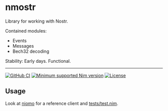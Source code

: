 # nmostr

Library for working with Nostr.

Contained modules:
* Events
* Messages
* Bech32 decoding

Stability: Early days. Functional.

---
[![GitHub CI](../../actions/workflows/build.yml/badge.svg?branch=master)](../../actions/workflows/build.yml)
[![Minimum supported Nim version](https://img.shields.io/badge/Nim-1.9.1+-informational?logo=Nim&labelColor=232733&color=F3D400)](https://nim-lang.org)
[![License](https://img.shields.io/github/license/Gruruya/nmostr?logo=GNU&logoColor=000000&labelColor=FFFFFF&color=663366)](LICENSE.md)

Usage
---
Look at [niomo](https://github.com/Gruruya/niomo) for a reference client and [tests/test.nim](tests/test.nim).
